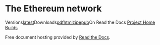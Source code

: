 # The Ethereum network

Versions[latest](https://ethdocs.org/en/latest/)Downloads[pdf](https://readthedocs.org/projects/ethereum-homestead/downloads/pdf/latest/)[htmlzip](https://readthedocs.org/projects/ethereum-homestead/downloads/htmlzip/latest/)[epub](https://readthedocs.org/projects/ethereum-homestead/downloads/epub/latest/)On Read the Docs [Project Home](https://readthedocs.org/projects/ethereum-homestead/?fromdocs=ethereum-homestead) [Builds](https://readthedocs.org/builds/ethereum-homestead/?fromdocs=ethereum-homestead)

 Free document hosting provided by [Read the Docs](http://www.readthedocs.org/).

